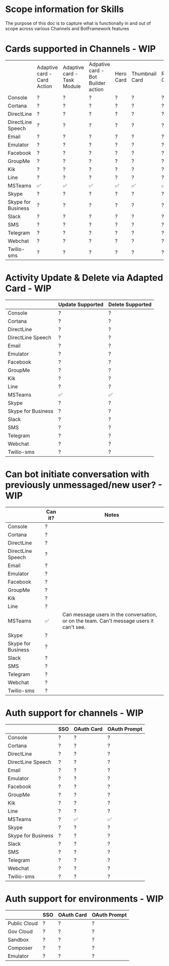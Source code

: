 # Scope information for Skills

The purpose of this doc is to capture what is functionally in and out of scope across various Channels and BotFramework features


# Cards supported in Channels - WIP
|   |   |   |   |   |   |   |   |   |   |   |   |   |   |   |   |
|---|---|---|---|---|---|---|---|---|---|---|---|---|---|---|---|
|        | Adaptive card - Card Action |Adaptive card - Task Module|Adpative card - Bot Builder action| Hero Card | Thumbnail Card | Receipt Card | Signin Card | Carousel Card | List of Cards | O365 Card | File card| Animation cards | Audio Cards | Video Cards|
|Console           |?|?|?|?|?|?|?|?|?|?|?|?|?|?|
|Cortana           |?|?|?|?|?|?|?|?|?|?|?|?|?|?|
|DirectLine        |?|?|?|?|?|?|?|?|?|?|?|?|?|?|
|DirectLine Speech |?|?|?|?|?|?|?|?|?|?|?|?|?|?|
|Email             |?|?|?|?|?|?|?|?|?|?|?|?|?|?|
|Emulator          |?|?|?|?|?|?|?|?|?|?|?|?|?|?|
|Facebook          |?|?|?|?|?|?|?|?|?|?|?|?|?|?|
|GroupMe           |?|?|?|?|?|?|?|?|?|?|?|?|?|?|
|Kik               |?|?|?|?|?|?|?|?|?|?|?|?|?|?|
|Line              |?|?|?|?|?|?|?|?|?|?|?|?|?|?|
|MSTeams           |✅|✅|✅|✅|✅|✅|✅|✅|✅|✅|✅|❌|❌|❌|
|Skype             |?|?|?|?|?|?|?|?|?|?|?|?|?|?|
|Skype for Business|?|?|?|?|?|?|?|?|?|?|?|?|?|?|
|Slack             |?|?|?|?|?|?|?|?|?|?|?|?|?|?|
|SMS               |?|?|?|?|?|?|?|?|?|?|?|?|?|?|
|Telegram          |?|?|?|?|?|?|?|?|?|?|?|?|?|?|
|Webchat           |?|?|?|?|?|?|?|?|?|?|?|?|?|?|
|Twilio-sms        |?|?|?|?|?|?|?|?|?|?|?|?|?|?|


# Activity Update & Delete via Adapted Card - WIP

|                  |Update Supported|Delete Supported|
|------------------|--|-|
|Console           |?|?|
|Cortana           |?|?|
|DirectLine        |?|?|
|DirectLine Speech |?|?|
|Email             |?|?|
|Emulator          |?|?|
|Facebook          |?|?|
|GroupMe           |?|?|
|Kik               |?|?|
|Line              |?|?|
|MSTeams           |✅|✅|
|Skype             |?|?|
|Skype for Business|?|?|
|Slack             |?|?|
|SMS               |?|?|
|Telegram          |?|?|
|Webchat           |?|?|
|Twilio-sms        |?|?|


# Can bot initiate conversation with previously unmessaged/new user? - WIP
|                  |Can it?| Notes|
|------------------|-------| ---- |
|Console           |?| |
|Cortana           |?| |
|DirectLine        |?| |
|DirectLine Speech |?| |
|Email             |?| |
|Emulator          |?| |
|Facebook          |?| |
|GroupMe           |?| |
|Kik               |?| |
|Line              |?| |
|MSTeams           |✅|Can message users in the conversation, or on the team. Can't message users it can't see.|
|Skype             |?| |
|Skype for Business|?| |
|Slack             |?| |
|SMS               |?| |
|Telegram          |?| |
|Webchat           |?| |
|Twilio-sms        |?| |

# Auth support for channels - WIP
|                  |SSO|OAuth Card|OAuth Prompt|
|------------------|--|-|-|
|Console           |?|?|?|
|Cortana           |?|?|?|
|DirectLine        |?|?|?|
|DirectLine Speech |?|?|?|
|Email             |?|?|?|
|Emulator          |?|?|?|
|Facebook          |?|?|?|
|GroupMe           |?|?|?|
|Kik               |?|?|?|
|Line              |?|?|?|
|MSTeams           |?|✅|✅|
|Skype             |?|?|?|
|Skype for Business|?|?|?|
|Slack             |?|?|?|
|SMS               |?|?|?|
|Telegram          |?|?|?|
|Webchat           |?|?|?|
|Twilio-sms        |?|?|?|

# Auth support for environments - WIP
|             |SSO|OAuth Card|OAuth Prompt|
|-------------|---|----------|------------|
|Public Cloud |?|?|?|
|Gov Cloud    |?|?|?|
|Sandbox      |?|?|?|
|Composer     |?|?|?|
|Emulator     |?|?|?|

